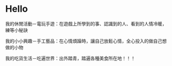 # Hello
我的休閒活動－電玩手遊：在遊戲上所學到的事、認識到的人、看到的人情冷暖，練等小秘訣




我的小小興趣－手工藝品：在心情煩躁時，讓自己放鬆心情，全心投入的做自己想做的小物




我的吃貨生活－吃遍世界：出外踏青，踏遍各種美食所在地！！！
